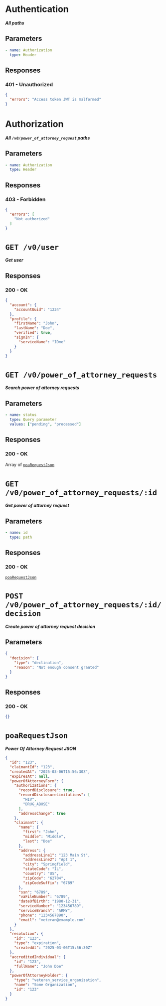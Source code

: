 # Authentication
*__All paths__*

## Parameters
```yaml
- name: Authorization
  type: Header
```

## Responses
### 401 - Unauthorized
```json
{
  "errors": "Access token JWT is malformed"
}
```

# Authorization
*__All `/v0/power_of_attorney_request` paths__*

## Parameters
```yaml
- name: Authorization
  type: Header
```

## Responses
### 403 - Forbidden
```json
{
  "errors": [
    "Not authorized"
  ]
}
```

# `GET /v0/user`
*__Get user__*

## Responses
### 200 - OK
```json
{
  "account": {
    "accountUuid": "1234"
  },
  "profile": {
    "firstName": "John",
    "lastName": "Doe",
    "verified": true,
    "signIn": {
      "serviceName": "IDme"
    }
  }
}

```

# `GET /v0/power_of_attorney_requests`
*__Search power of attorney requests__*

## Parameters
```yaml
- name: status
  type: Query parameter
  values: ["pending", "processed"]
```

## Responses
### 200 - OK
Array of [`poaRequestJson`](#poaRequestJson)

# `GET /v0/power_of_attorney_requests/:id`
*__Get power of attorney request__*

## Parameters
```yaml
- name: id
  type: path
```

## Responses
### 200 - OK
[`poaRequestJson`](#poaRequestJson)


# `POST /v0/power_of_attorney_requests/:id/decision`
*__Create power of attorney request decision__*

## Parameters
```json
{
  "decision": {
    "type": "declination",
    "reason": "Not enough consent granted"
  }
}
```

## Responses
### 200 - OK
```json
{}
```

# `poaRequestJson`
*__Power Of Attorney Request JSON__*

```json
{
  "id": "123",
  "claimantId": "123",
  "createdAt": "2025-03-06T15:56:30Z",
  "expiresAt": null,
  "powerOfAttorneyForm": {
    "authorizations": {
      "recordDisclosure": true,
      "recordDisclosureLimitations": [
        "HIV",
        "DRUG_ABUSE"
      ],
      "addressChange": true
    },
    "claimant": {
      "name": {
        "first": "John",
        "middle": "Middle",
        "last": "Doe"
      },
      "address": {
        "addressLine1": "123 Main St",
        "addressLine2": "Apt 1",
        "city": "Springfield",
        "stateCode": "IL",
        "country": "US",
        "zipCode": "62704",
        "zipCodeSuffix": "6789"
      },
      "ssn": "6789",
      "vaFileNumber": "6789",
      "dateOfBirth": "1980-12-31",
      "serviceNumber": "123456789",
      "serviceBranch": "ARMY",
      "phone": "1234567890",
      "email": "veteran@example.com"
    }
  },
  "resolution": {
    "id": "123",
    "type": "expiration",
    "createdAt": "2025-03-06T15:56:30Z"
  },
  "accreditedIndividual": {
    "id": "123",
    "fullName": "John Doe"
  },
  "powerOfAttorneyHolder": {
    "type": "veteran_service_organization",
    "name": "Some Organization",
    "id": "123"
  }
}
```
